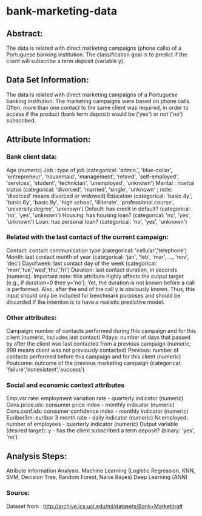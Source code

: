 # bank-marketing-data
## Abstract:
The data is related with direct marketing campaigns (phone calls) of a Portuguese banking institution. The classification goal is to predict if the client will subscribe a term deposit (variable y).

## Data Set Information:
The data is related with direct marketing campaigns of a Portuguese banking institution. The marketing campaigns were based on phone calls. Often, more than one contact to the same client was required, in order to access if the product (bank term deposit) would be ('yes') or not ('no') subscribed.

## Attribute Information:
### Bank client data:
Age (numeric)
Job : type of job (categorical: 'admin.', 'blue-collar', 'entrepreneur', 'housemaid', 'management', 'retired', 'self-employed', 'services', 'student', 'technician', 'unemployed', 'unknown')
Marital : marital status (categorical: 'divorced', 'married', 'single', 'unknown' ; note: 'divorced' means divorced or widowed)
Education (categorical: 'basic.4y', 'basic.6y', 'basic.9y', 'high.school', 'illiterate', 'professional.course', 'university.degree', 'unknown')
Default: has credit in default? (categorical: 'no', 'yes', 'unknown')
Housing: has housing loan? (categorical: 'no', 'yes', 'unknown')
Loan: has personal loan? (categorical: 'no', 'yes', 'unknown')

### Related with the last contact of the current campaign:
Contact: contact communication type (categorical:
'cellular','telephone')
Month: last contact month of year (categorical: 'jan', 'feb', 'mar',
…, 'nov', 'dec')
Dayofweek: last contact day of the week (categorical:
'mon','tue','wed','thu','fri')
Duration: last contact duration, in seconds (numeric). Important
note: this attribute highly affects the output target (e.g., if
duration=0 then y='no'). Yet, the duration is not known before a call
is performed. Also, after the end of the call y is obviously known.
Thus, this input should only be included for benchmark purposes and
should be discarded if the intention is to have a realistic
predictive model.

### Other attributes:
Campaign: number of contacts performed during this campaign and for
this client (numeric, includes last contact)
Pdays: number of days that passed by after the client was last
contacted from a previous campaign (numeric; 999 means client was not
previously contacted)
Previous: number of contacts performed before this campaign and for
this client (numeric)
Poutcome: outcome of the previous marketing campaign (categorical:
'failure','nonexistent','success')

### Social and economic context attributes
Emp.var.rate: employment variation rate - quarterly indicator
(numeric)
Cons.price.idx: consumer price index - monthly indicator (numeric)
Cons.conf.idx: consumer confidence index - monthly indicator
(numeric)
Euribor3m: euribor 3 month rate - daily indicator (numeric)
Nr.employed: number of employees - quarterly indicator (numeric)
Output variable (desired target):
y - has the client subscribed a term deposit? (binary: 'yes', 'no')

## Analysis Steps:
Atribute information Analysis.
Machine Learning (Logistic Regression, KNN, SVM, Decision Tree,
Random Forest, Naive Bayes)
Deep Learning (ANN)

### Source:
Dataset from : http://archive.ics.uci.edu/ml/datasets/Bank+Marketing#
